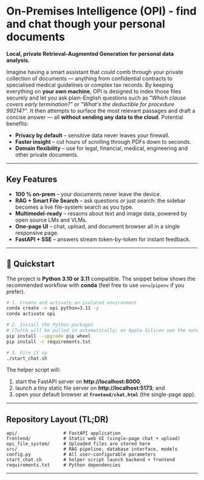 # On-Premises Intelligence (OPI) - find and chat though your personal documents

**Local, private Retrieval-Augmented Generation for personal data analysis.**

Imagine having a smart assistant that *could* comb through your private collection of documents — anything from confidential contracts to specialised medical guidelines or complex tax records. By keeping everything on **your own machine**, OPI is designed to index those files securely and let you ask plain-English questions such as *"Which clause covers early termination?"* or *"What's the deductible for procedure 99214?"*. It then attempts to surface the most relevant passages and draft a concise answer — all **without sending any data to the cloud**. Potential benefits:

* **Privacy by default** – sensitive data never leaves your firewall.
* **Faster insight** – cut hours of scrolling through PDFs down to seconds.
* **Domain flexibility** – use for legal, financial, medical, engineering and other private documents.


---

## Key Features

* **100 % on-prem** – your documents never leave the device.
* **RAG + Smart File Search** – ask questions *or* just search: the sidebar becomes a live file-system search as you type.
* **Multimodel-ready** – resaons about text and image data, powered by open source LMs and VLMs.
* **One-page UI** – chat, upload, and document browser all in a single responsive page.
* **FastAPI + SSE** – answers stream token-by-token for instant feedback.


---

## 🚀 Quickstart

The project is **Python 3.10 or 3.11** compatible. The snippet below shows the
recommended workflow with **conda** (feel free to use `venv`/`pipenv` if you
prefer).

```bash
# 1. Create and activate an isolated environment
conda create -n opi python=3.11 -y
conda activate opi

# 2. Install the Python packages
# (Torch will be pulled in automatically; on Apple Silicon see the note below)
pip install --upgrade pip wheel
pip install -r requirements.txt

# 3. Fire it up
./start_chat.sh
```

The helper script will:

1. start the FastAPI server on **http://localhost:8000**;
2. launch a tiny static file server on **http://localhost:5173**; and
3. open your default browser at **`frontend/chat.html`** (the single-page app).

---

## Repository Layout (TL;DR)

```
api/                 # FastAPI application
frontend/            # Static web UI (single-page chat + upload)
opi_file_system/     # Uploaded files are stored here
src/                 # RAG pipeline, database interface, models
config.py            # All user-configurable parameters
start_chat.sh        # helper script launch backend + frontend
requirements.txt     # Python dependencies
```
---
